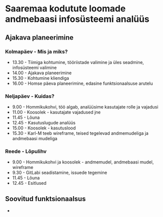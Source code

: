 # Saaremaa kodutute loomade andmebaasi infosüsteemi analüüs

## Ajakava planeerimine

### Kolmapäev - Mis ja miks?

- 13.30 - Tiimiga kohtumine, tööriistade valimine ja üles seadmine, infosüsteemi valimine
- 14.00 - Ajakava planeerimine
- 15.30 - Kohtumine kliendiga
- 16.00 - Homse päeva planeerimine, edasine funktsionaalsuse arutelu

### Neljapäev - Kuidas?

- 9.00 - Hommikukohvi, töö algab, analüüsime kasutajate rolle ja vajadusi
- 11.00 - Koosolek - kasutajate vajadused jne
- 11.45 - Lõuna
- 12.45 - Kasutuslugude analüüs
- 15.00 - Koosolek - kasutuslood
- 15.30 - Karl-M teeb wireframe, teised tegelevad andmemudeliga ja andmebaasi mudeliga

### Reede - Lõpulihv

- 9.00 - Hommikukohvi ja koosolek - andmemudel, andmebaasi mudel, wireframe
- 9.30 - GitLabi seadistamine, issuede tegemine
- 11.45 - Lõuna
- 12.45 - Esitlused

## Soovitud funktsionaalsus

-
